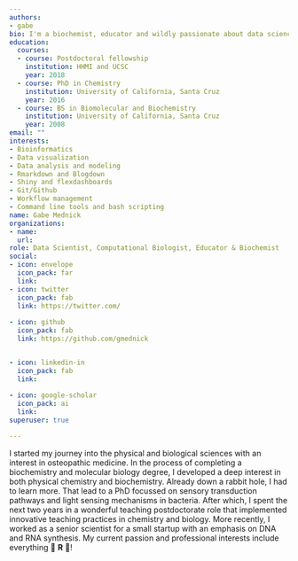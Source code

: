 ```yaml
---
authors:
- gabe
bio: I'm a biochemist, educator and wildly passionate about data science, machine learning and bioinformatics.
education:
  courses:
  - course: Postdoctoral fellowship
    institution: HHMI and UCSC
    year: 2018
  - course: PhD in Chemistry
    institution: University of California, Santa Cruz
    year: 2016
  - course: BS in Biomolecular and Biochemistry
    institution: University of California, Santa Cruz
    year: 2008
email: ""
interests:
- Bioinformatics
- Data visualization
- Data analysis and modeling
- Rmarkdown and Blogdown
- Shiny and flexdashboards
- Git/Github
- Workflow management 
- Command line tools and bash scripting
name: Gabe Mednick
organizations:
- name: 
  url: 
role: Data Scientist, Computational Biologist, Educator & Biochemist
social:
- icon: envelope
  icon_pack: far
  link: 
- icon: twitter
  icon_pack: fab
  link: https://twitter.com/
  
- icon: github
  icon_pack: fab
  link: https://github.com/gmednick


- icon: linkedin-in
  icon_pack: fab
  link:
  
- icon: google-scholar
  icon_pack: ai
  link:
superuser: true

---
```


I started my journey into the physical and biological sciences with an interest in osteopathic medicine. In the process of completing a biochemistry and molecular biology degree, I developed a deep interest in both physical chemistry and biochemistry. Already down a rabbit hole, I had to learn more. That lead to a PhD focussed on sensory transduction pathways and light sensing mechanisms in bacteria. After which, I spent the next two years in a wonderful teaching postdoctorate role that implemented innovative teaching practices in chemistry and biology. More recently, I worked as a senior scientist for a small startup with an emphasis on DNA and RNA synthesis. My current passion and professional interests include everything :raised_hands: **R** :raised_hands:!


